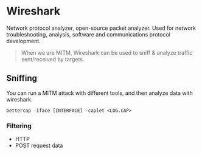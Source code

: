 # Wireshark

Network protocol analyzer, open-source packet analyzer. Used for network troubleshooting, analysis, software and communications protocol development.

> When we are MITM, Wireshark can be used to sniff & analyze traffic sent/received by targets.

## Sniffing

You can run a MITM attack with different tools, and then analyze data with wireshark.

```
bettercap -iface [INTERFACE] -caplet <LOG.CAP>
```

### Filtering

* HTTP
* POST request data